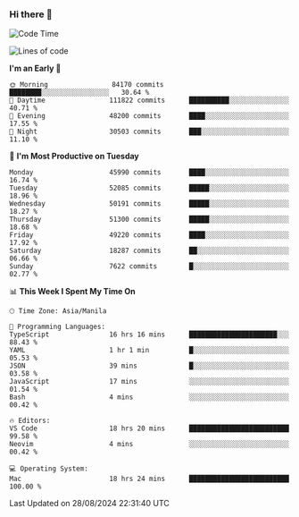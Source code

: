 ### Hi there 👋

<!--START_SECTION:waka-->
![Code Time](http://img.shields.io/badge/Code%20Time-5%2C482%20hrs%2029%20mins-blue)

![Lines of code](https://img.shields.io/badge/From%20Hello%20World%20I%27ve%20Written-120.1%20million%20lines%20of%20code-blue)

**I'm an Early 🐤** 

```text
🌞 Morning                84170 commits       ████████░░░░░░░░░░░░░░░░░   30.64 % 
🌆 Daytime                111822 commits      ██████████░░░░░░░░░░░░░░░   40.71 % 
🌃 Evening                48200 commits       ████░░░░░░░░░░░░░░░░░░░░░   17.55 % 
🌙 Night                  30503 commits       ███░░░░░░░░░░░░░░░░░░░░░░   11.10 % 
```
📅 **I'm Most Productive on Tuesday** 

```text
Monday                   45990 commits       ████░░░░░░░░░░░░░░░░░░░░░   16.74 % 
Tuesday                  52085 commits       █████░░░░░░░░░░░░░░░░░░░░   18.96 % 
Wednesday                50191 commits       █████░░░░░░░░░░░░░░░░░░░░   18.27 % 
Thursday                 51300 commits       █████░░░░░░░░░░░░░░░░░░░░   18.68 % 
Friday                   49220 commits       ████░░░░░░░░░░░░░░░░░░░░░   17.92 % 
Saturday                 18287 commits       ██░░░░░░░░░░░░░░░░░░░░░░░   06.66 % 
Sunday                   7622 commits        █░░░░░░░░░░░░░░░░░░░░░░░░   02.77 % 
```


📊 **This Week I Spent My Time On** 

```text
🕑︎ Time Zone: Asia/Manila

💬 Programming Languages: 
TypeScript               16 hrs 16 mins      ██████████████████████░░░   88.43 % 
YAML                     1 hr 1 min          █░░░░░░░░░░░░░░░░░░░░░░░░   05.53 % 
JSON                     39 mins             █░░░░░░░░░░░░░░░░░░░░░░░░   03.58 % 
JavaScript               17 mins             ░░░░░░░░░░░░░░░░░░░░░░░░░   01.54 % 
Bash                     4 mins              ░░░░░░░░░░░░░░░░░░░░░░░░░   00.42 % 

🔥 Editors: 
VS Code                  18 hrs 20 mins      █████████████████████████   99.58 % 
Neovim                   4 mins              ░░░░░░░░░░░░░░░░░░░░░░░░░   00.42 % 

💻 Operating System: 
Mac                      18 hrs 24 mins      █████████████████████████   100.00 % 
```


 Last Updated on 28/08/2024 22:31:40 UTC
<!--END_SECTION:waka-->


<!--
**rad182/rad182** is a ✨ _special_ ✨ repository because its `README.md` (this file) appears on your GitHub profile.

Here are some ideas to get you started:

- 🔭 I’m currently working on ...
- 🌱 I’m currently learning ...
- 👯 I’m looking to collaborate on ...
- 🤔 I’m looking for help with ...
- 💬 Ask me about ...
- 📫 How to reach me: ...
- 😄 Pronouns: ...
- ⚡ Fun fact: ...
-->
